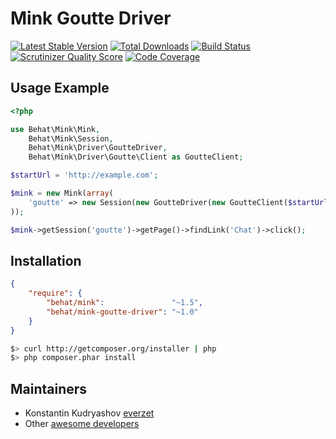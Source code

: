 Mink Goutte Driver
==================

[![Latest Stable Version](https://poser.pugx.org/behat/mink-goutte-driver/v/stable.png)](https://packagist.org/packages/behat/mink-goutte-driver)
[![Total Downloads](https://poser.pugx.org/behat/mink-goutte-driver/downloads.png)](https://packagist.org/packages/behat/mink-goutte-driver)
[![Build Status](https://travis-ci.org/Behat/MinkGoutteDriver.png?branch=master)](http://travis-ci.org/Behat/MinkGoutteDriver)
[![Scrutinizer Quality Score](https://scrutinizer-ci.com/g/Behat/MinkGoutteDriver/badges/quality-score.png?s=ca141bb2cad18e74cf3d3b132b1a6aa0f3f004a5)](https://scrutinizer-ci.com/g/Behat/MinkGoutteDriver/)
[![Code Coverage](https://scrutinizer-ci.com/g/Behat/MinkGoutteDriver/badges/coverage.png?s=ca2d17a948660bfaeb4a95bf1a709644305c54f3)](https://scrutinizer-ci.com/g/Behat/MinkGoutteDriver/)

Usage Example
-------------

``` php
<?php

use Behat\Mink\Mink,
    Behat\Mink\Session,
    Behat\Mink\Driver\GoutteDriver,
    Behat\Mink\Driver\Goutte\Client as GoutteClient;

$startUrl = 'http://example.com';

$mink = new Mink(array(
    'goutte' => new Session(new GoutteDriver(new GoutteClient($startUrl))),
));

$mink->getSession('goutte')->getPage()->findLink('Chat')->click();
```

Installation
------------

``` json
{
    "require": {
        "behat/mink":               "~1.5",
        "behat/mink-goutte-driver": "~1.0"
    }
}
```

``` bash
$> curl http://getcomposer.org/installer | php
$> php composer.phar install
```

Maintainers
-----------

* Konstantin Kudryashov [everzet](http://github.com/everzet)
* Other [awesome developers](https://github.com/Behat/MinkGoutteDriver/graphs/contributors)
